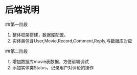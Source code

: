 # 后端说明

##第一阶段

1. 整体框架搭建，数据库配置。
2. 实体类包含User,Movie,Record,Comment,Reply,与数据库对应

##第二阶段

1. 增加数据库movie表数据，方便前端调试
2. 添加实体类Status，记录用户对评论的操作
